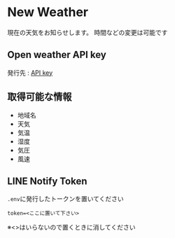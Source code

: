 # New Weather
現在の天気をお知らせします。
時間などの変更は可能です

## Open weather API key
発行先 : [API key](https://home.openweather.co.uk/users/sign_in)

## 取得可能な情報

- 地域名
- 天気
- 気温
- 湿度
- 気圧
- 風速

## LINE Notify Token

`.env`に発行したトークンを置いてください

```plaintext
token=<ここに置いて下さい>
```
※<>はいらないので置くときに消してください